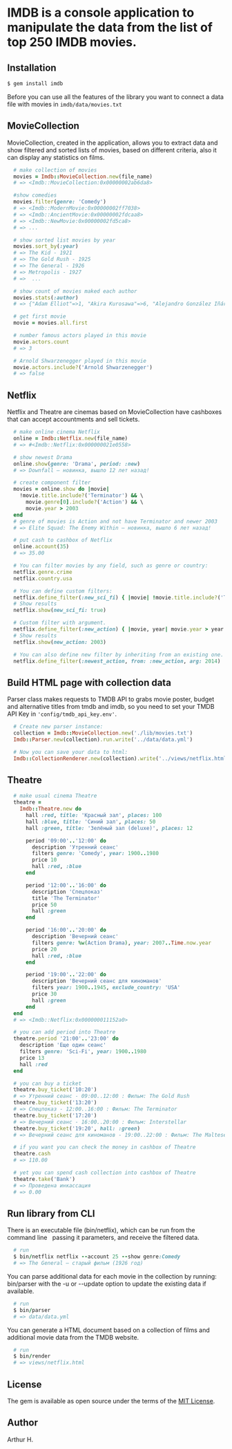 IMDB is a console application to manipulate the data from the list of top 250 IMDB movies.
==========

Installation
-------------------
```ruby
$ gem install imdb
```

Before you can use all the features of the library you want to connect a data file with movies in ```imdb/data/movies.txt```

MovieCollection
------------------
MovieCollection, created in the application, allows you to extract data and show filtered and sorted lists of movies, based on different criteria, also it can display any statistics on films.

```ruby
  # make collection of movies
  movies = Imdb::MovieCollection.new(file_name)
  # => <Imdb::MovieCollection:0x00000002ab6da8>

  #show comedies
  movies.filter(genre: 'Comedy')
  # => <Imdb::ModernMovie:0x00000002ff7038>
  # => <Imdb::AncientMovie:0x00000002fdcaa8>
  # => <Imdb::NewMovie:0x00000002fd5ca8>
  # => ...

  # show sorted list movies by year
  movies.sort_by(:year)
  # => The Kid - 1921
  # => The Gold Rush - 1925
  # => The General - 1926
  # => Metropolis - 1927
  # =>  ...

  # show count of movies maked each author
  movies.stats(:author)
  # => {"Adam Elliot"=>1, "Akira Kurosawa"=>6, "Alejandro González Iñárritu"=>1, ... }

  # get first movie
  movie = movies.all.first

  # number famous actors played in this movie
  movie.actors.count
  # => 3

  # Arnold Shwarzenegger played in this movie
  movie.actors.include?('Arnold Shwarzenegger')
  # => false
```


Netflix
----------------
Netflix and Theatre are cinemas based on MovieCollection have cashboxes that can accept accountments and sell tickets.

```ruby
  # make online cinema Netflix
  online = Imdb::Netflix.new(file_name)
  # => #<Imdb::Netflix:0x000000021e0558>

  # show newest Drama
  online.show(genre: 'Drama', period: :new)
  # => Downfall — новинка, вышло 12 лет назад!

  # create component filter
  movies = online.show do |movie|
    !movie.title.include?('Terminator') && \
      movie.genre[0].include?('Action') && \
      movie.year > 2003
  end
  # genre of movies is Action and not have Terminator and newer 2003
  # => Elite Squad: The Enemy Within — новинка, вышло 6 лет назад!

  # put cash to cashbox of Netflix
  online.account(35)
  # => 35.00

  # You can filter movies by any field, such as genre or country:
  netflix.genre.crime
  netflix.country.usa

  # You can define custom filters:
  netflix.define_filter(:new_sci_fi) { |movie| !movie.title.include?('Terminator') && movie.genre.include?('Action') && movie.year > 2003 }
  # Show results
  netflix.show(new_sci_fi: true)

  # Custom filter with argument.
  netflix.define_filter(:new_action) { |movie, year| movie.year > year && movie.genre.include?('Action') }
  # Show results
  netflix.show(new_action: 2003)

  # You can also define new filter by inheriting from an existing one.
  netflix.define_filter(:newest_action, from: :new_action, arg: 2014)
```

Build HTML page with collection data
--------------------
  Parser class makes requests to TMDB API to grabs movie poster, budget and alternative titles from tmdb and imdb, so you need to set your TMDB API Key in ```'config/tmdb_api_key.env'```.

```ruby
  # Create new parser instance:
  collection = Imdb::MovieCollection.new('./lib/movies.txt')
  Imdb::Parser.new(collection).run.write('../data/data.yml')

  # Now you can save your data to html:
  Imdb::CollectionRenderer.new(collection).write('../views/netflix.html')
```

Theatre
-------------------

```ruby
  # make usual cinema Theatre
  theatre =
    Imdb::Theatre.new do
      hall :red, title: 'Красный зал', places: 100
      hall :blue, title: 'Синий зал', places: 50
      hall :green, title: 'Зелёный зал (deluxe)', places: 12

      period '09:00'..'12:00' do
        description 'Утренний сеанс'
        filters genre: 'Comedy', year: 1900..1980
        price 10
        hall :red, :blue
      end

      period '12:00'..'16:00' do
        description 'Спецпоказ'
        title 'The Terminator'
        price 50
        hall :green
      end

      period '16:00'..'20:00' do
        description 'Вечерний сеанс'
        filters genre: %w(Action Drama), year: 2007..Time.now.year
        price 20
        hall :red, :blue
      end

      period '19:00'..'22:00' do
        description 'Вечерний сеанс для киноманов'
        filters year: 1900..1945, exclude_country: 'USA'
        price 30
        hall :green
      end
  end
  # => <Imdb::Netflix:0x000000011152a0>

  # you can add period into Theatre
  theatre.period '21:00'..'23:00' do
    description 'Еще один сеанс'
    filters genre: 'Sci-Fi', year: 1900..1980
    price 13
    hall :red
  end

  # you can buy a ticket
  theatre.buy_ticket('10:20')
  # => Утренний сеанс - 09:00..12:00 : Фильм: The Gold Rush
  theatre.buy_ticket('13:20')
  # => Спецпоказ - 12:00..16:00 : Фильм: The Terminator
  theatre.buy_ticket('17:20')
  # => Вечерний сеанс - 16:00..20:00 : Фильм: Interstellar
  theatre.buy_ticket('19:20', hall: :green)
  # => Вечерний сеанс для киноманов - 19:00..22:00 : Фильм: The Maltese Falcon

  # if you want you can check the money in cashbox of Theatre
  theatre.cash
  # => 110.00

  # yet you can spend cash collection into cashbox of Theatre
  theatre.take('Bank')
  # => Проведена инкассация
  # => 0.00
```

Run library from CLI
----------------
  There is an executable file (bin/netflix), which can be run from the command line
  passing it parameters, and receive the filtered data.

```ruby
  # run
  $ bin/netflix netflix --account 25 --show genre:Comedy
  # => The General — старый фильм (1926 год)
```

  You can parse additional data for each movie in the collection by running:
  bin/parser with the -u or --update option to update the existing data if available.

```ruby
  # run
  $ bin/parser
  # => data/data.yml
```

  You can generate a HTML document based on a collection of films and additional
  movie data from the TMDB website.

```ruby
  # run
  $ bin/render
  # => views/netflix.html
```

License
---------------
The gem is available as open source under the terms of the [MIT License](https://opensource.org/licenses/MIT).

Author
--------------
Arthur H.
